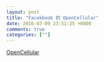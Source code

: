 ```yaml
---
layout: post
title: "Facekbook 的 OpenCellular"
date: 2016-07-09 23:51:25 +0800
comments: true
categories: [""]
---
```




<!-- more -->


[OpenCellular]

[OpenCellular]:https://code.facebook.com/posts/1754757044806180/introducing-opencellular-an-open-source-wireless-access-platform